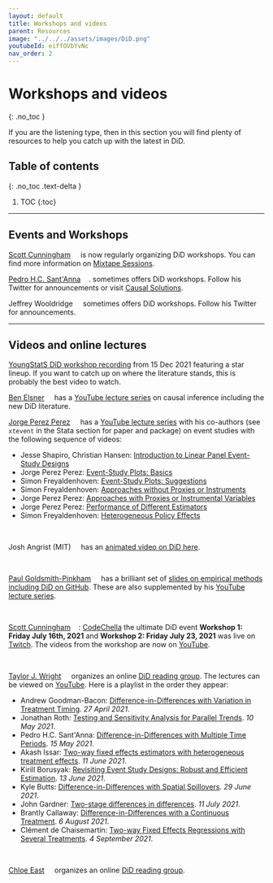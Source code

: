 ```yaml
---
layout: default
title: Workshops and videos
parent: Resources
image: "../../../assets/images/DiD.png"
youtubeId: eiffOVbYvNc
nav_order: 2
---
```


# Workshops and videos
{: .no_toc }

If you are the listening type, then in this section you will find plenty of resources to help you catch up with the latest in DiD.



## Table of contents
{: .no_toc .text-delta }

1. TOC
{:toc}

---

## Events and Workshops

[Scott Cunningham](https://www.scunning.com/) [<img width="12px" src="https://cdn.jsdelivr.net/npm/simple-icons@v5/icons/twitter.svg" />](https://twitter.com/causalinf) is now regularly organizing DiD workshops. You can find more information on [Mixtape Sessions](https://github.com/Mixtape-Sessions).

[Pedro H.C. Sant'Anna](https://pedrohcgs.github.io/) [<img width="12px" src="https://cdn.jsdelivr.net/npm/simple-icons@v5/icons/twitter.svg" />](https://twitter.com/pedrohcgs). sometimes offers DiD workshops. Follow his Twitter for announcements or visit [Causal Solutions](https://causal-solutions.com/).

Jeffrey Wooldridge [<img width="12px" src="https://cdn.jsdelivr.net/npm/simple-icons@v5/icons/twitter.svg" />](https://twitter.com/jmwooldridge) sometimes offers DiD workshops. Follow his Twitter for announcements.



---

## Videos and online lectures


[YoungStatS DiD workshop recording](https://www.youtube.com/watch?v=I5wt3eE5Q5I) from 15 Dec 2021 featuring a star lineup. If you want to catch up on where the literature stands, this is probably the best video to watch.

[Ben Elsner](https://www.benjaminelsner.com/) [<img width="12px" src="https://cdn.jsdelivr.net/npm/simple-icons@v5/icons/twitter.svg" />](https://twitter.com/ben_elsner) has a [YouTube lecture series](https://www.youtube.com/playlist?list=PLyvUJLHD8IsJCB7ALqwjRG1BjL5JxE__H) on causal inference including the new DiD literature.


[Jorge Perez Perez](https://jorgeperezperez.com/) [<img width="12px" src="https://cdn.jsdelivr.net/npm/simple-icons@v5/icons/twitter.svg" />](https://twitter.com/jorpppp) has a [YouTube lecture series](https://www.youtube.com/playlist?list=PLg-LvQ_7SfMD9d8kbSd_Ig_HB-5h6HCTx) with his co-authors (see `xtevent` in the Stata section for paper and package) on event studies with the following sequence of videos:

* Jesse Shapiro, Christian Hansen: [Introduction to Linear Panel Event-Study Designs](https://www.youtube.com/watch?v=hOIB3PwntYg&list=PLg-LvQ_7SfMD9d8kbSd_Ig_HB-5h6HCTx&index=1)
* Jorge Perez Perez: [Event-Study Plots: Basics](https://www.youtube.com/watch?v=pAOhWWiuhM8&list=PLg-LvQ_7SfMD9d8kbSd_Ig_HB-5h6HCTx&index=2)
* Simon Freyaldenhoven: [Event-Study Plots: Suggestions](https://www.youtube.com/watch?v=PfMXAC3OGow&list=PLg-LvQ_7SfMD9d8kbSd_Ig_HB-5h6HCTx&index=3)
* Simon Freyaldenhoven: [Approaches without Proxies or Instruments](https://www.youtube.com/watch?v=pXJisUpHi7Q&list=PLg-LvQ_7SfMD9d8kbSd_Ig_HB-5h6HCTx&index=4)
* Jorge Perez Perez: [Approaches with Proxies or Instrumental Variables](https://www.youtube.com/watch?v=-HvaBoLhIMc&list=PLg-LvQ_7SfMD9d8kbSd_Ig_HB-5h6HCTx&index=5)
* Jorge Perez Perez: [Performance of Different Estimators](https://www.youtube.com/watch?v=aZCXxwUQH7U&list=PLg-LvQ_7SfMD9d8kbSd_Ig_HB-5h6HCTx&index=6)
* Simon Freyaldenhoven: [Heterogeneous Policy Effects](https://www.youtube.com/watch?v=P-nAUIyhujY&list=PLg-LvQ_7SfMD9d8kbSd_Ig_HB-5h6HCTx&index=7)

<br>

Josh Angrist (MIT) [<img width="12px" src="https://cdn.jsdelivr.net/npm/simple-icons@v5/icons/twitter.svg" />](https://twitter.com/metrics52) has an [animated video on DiD here](https://www.youtube.com/watch?v=eiffOVbYvNc).

<br>

[Paul Goldsmith-Pinkham](https://paulgp.github.io/) [<img width="12px" src="https://cdn.jsdelivr.net/npm/simple-icons@v5/icons/twitter.svg" />](https://twitter.com/paulgp) has a brilliant set of [slides on empirical methods including DiD on GitHub](https://github.com/paulgp/applied-methods-phd). These are also supplemented by his [YouTube lecture series](https://www.youtube.com/playlist?list=PLWWcL1M3lLlojLTSVf2gGYQ_9TlPyPbiJ).

<br>

[Scott Cunningham](https://www.scunning.com/) [<img width="12px" src="https://cdn.jsdelivr.net/npm/simple-icons@v5/icons/twitter.svg" />](https://twitter.com/causalinf): [CodeChella](https://causalinf.substack.com/p/codechella-announcement) the ultimate DiD event **Workshop 1: Friday July 16th, 2021** and **Workshop 2: Friday July 23, 2021** was live on [Twitch](https://www.twitch.tv/causalinf_did). The videos from the workshop are now on [YouTube](https://www.youtube.com/user/scunning/videos).



<br>

[Taylor J. Wright](https://taylorjwright.github.io/) [<img width="12px" src="https://cdn.jsdelivr.net/npm/simple-icons@v5/icons/twitter.svg" />](https://twitter.com/taylor_wright) organizes an online [DiD reading group](https://taylorjwright.github.io/did-reading-group/). The lectures can be viewed on [YouTube](https://www.youtube.com/channel/UCA7Idy0MfpP-uAjOebsFVuA/videos). Here is a playlist in the order they appear:

* Andrew Goodman-Bacon: [Difference-in-Differences with Variation in Treatment Timing](https://www.youtube.com/watch?v=m1xSMNTKoMs&list=PLVObvb_htcuBt8mV9yNagt7hK9FL5KXeE). *27 April 2021*.
* Jonathan Roth: [Testing and Sensitivity Analysis for Parallel Trends](https://www.youtube.com/watch?v=F8C1xaPoRvM&list=PLVObvb_htcuBt8mV9yNagt7hK9FL5KXeE&index=2). *10 May 2021*.
* Pedro H.C. Sant'Anna: [Difference-in-Differences with Multiple Time Periods](https://www.youtube.com/watch?v=VLviaylakAo&list=PLVObvb_htcuBt8mV9yNagt7hK9FL5KXeE&index=3). *15 May 2021*.
* Akash Issar: [Two-way fixed effects estimators with heterogeneous treatment effects](https://www.youtube.com/watch?v=xA8dmXfucoE&list=PLVObvb_htcuBt8mV9yNagt7hK9FL5KXeE&index=4). *11 June 2021*.
* Kirill Borusyak: [Revisiting Event Study Designs: Robust and Efficient Estimation](https://www.youtube.com/watch?v=rdfTxWnudt4&list=PLVObvb_htcuBt8mV9yNagt7hK9FL5KXeE&index=5). *13 June 2021*.
* Kyle Butts: [Difference-in-Differences with Spatial Spillovers](https://www.youtube.com/watch?v=nZrsaqG9FI4&list=PLVObvb_htcuBt8mV9yNagt7hK9FL5KXeE&index=6). *29 June 2021*.
* John Gardner: [Two-stage differences in differences](https://www.youtube.com/watch?v=6mVfQkmpghY&list=PLVObvb_htcuBt8mV9yNagt7hK9FL5KXeE&index=7). *11 July 2021*.
* Brantly Callaway: [Difference-in-Differences with a Continuous Treatment](https://www.youtube.com/watch?v=mbEJuCFCgXo&list=PLVObvb_htcuBt8mV9yNagt7hK9FL5KXeE&index=8). *6 August 2021*.
* Clément de Chaisemartin: [Two-way Fixed Effects Regressions with Several Treatments](https://www.youtube.com/watch?v=UHeJoc27qEM&list=PLVObvb_htcuBt8mV9yNagt7hK9FL5KXeE&index=9). *4 September 2021*.

<br>

[Chloe East](https://www.chloeneast.com/) [<img width="12px" src="https://cdn.jsdelivr.net/npm/simple-icons@v5/icons/twitter.svg" />](https://twitter.com/ChloeEast2) organizes an online [DiD reading group](https://www.chloeneast.com/metrics-discussions.html).
